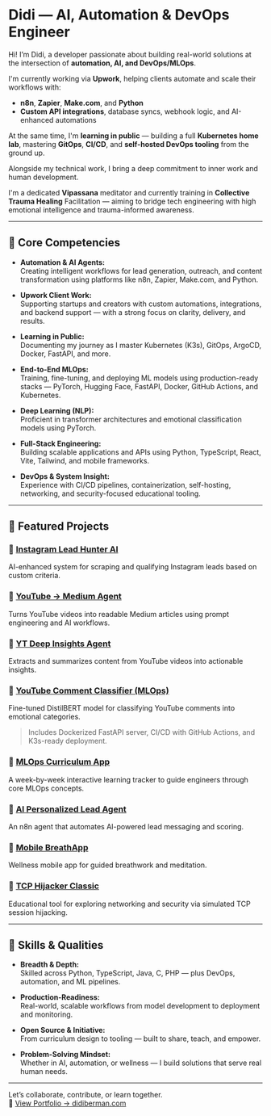 # Didi — AI, Automation & DevOps Engineer

Hi! I’m Didi, a developer passionate about building real-world solutions at the intersection of **automation, AI, and DevOps/MLOps**.

I'm currently working via **Upwork**, helping clients automate and scale their workflows with:

- **n8n**, **Zapier**, **Make.com**, and **Python**  
- **Custom API integrations**, database syncs, webhook logic, and AI-enhanced automations

At the same time, I'm **learning in public** — building a full **Kubernetes home lab**, mastering **GitOps**, **CI/CD**, and **self-hosted DevOps tooling** from the ground up.

Alongside my technical work, I bring a deep commitment to inner work and human development.

I'm a dedicated **Vipassana** meditator and currently training in **Collective Trauma Healing** Facilitation — aiming to bridge tech engineering with high emotional intelligence and trauma-informed awareness.

---

## 🌟 Core Competencies

- **Automation & AI Agents:**  
  Creating intelligent workflows for lead generation, outreach, and content transformation using platforms like n8n, Zapier, Make.com, and Python.

- **Upwork Client Work:**  
  Supporting startups and creators with custom automations, integrations, and backend support — with a strong focus on clarity, delivery, and results.

- **Learning in Public:**  
  Documenting my journey as I master Kubernetes (K3s), GitOps, ArgoCD, Docker, FastAPI, and more.

- **End-to-End MLOps:**  
  Training, fine-tuning, and deploying ML models using production-ready stacks — PyTorch, Hugging Face, FastAPI, Docker, GitHub Actions, and Kubernetes.

- **Deep Learning (NLP):**  
  Proficient in transformer architectures and emotional classification models using PyTorch.

- **Full-Stack Engineering:**  
  Building scalable applications and APIs using Python, TypeScript, React, Vite, Tailwind, and mobile frameworks.

- **DevOps & System Insight:**  
  Experience with CI/CD pipelines, containerization, self-hosting, networking, and security-focused educational tooling.

---

## 🚀 Featured Projects

### 🔹 [Instagram Lead Hunter AI](https://github.com/didiberman/insta-lead-hunter-ai)  
AI-enhanced system for scraping and qualifying Instagram leads based on custom criteria.

### 🔹 [YouTube → Medium Agent](https://github.com/didiberman/youtube-medium-article-agent)  
Turns YouTube videos into readable Medium articles using prompt engineering and AI workflows.

### 🔹 [YT Deep Insights Agent](https://github.com/didiberman/yt-deep-insights-agent)  
Extracts and summarizes content from YouTube videos into actionable insights.

### 🔹 [YouTube Comment Classifier (MLOps)](https://github.com/didiberman/youtube-comment-classifier-mlops)  
Fine-tuned DistilBERT model for classifying YouTube comments into emotional categories.  
> Includes Dockerized FastAPI server, CI/CD with GitHub Actions, and K3s-ready deployment.

### 🔹 [MLOps Curriculum App](https://github.com/didiberman/mlops-curriculum-app)  
A week-by-week interactive learning tracker to guide engineers through core MLOps concepts.

### 🔹 [AI Personalized Lead Agent](https://github.com/didiberman/ai-personalized-lead-agent)  
An n8n agent that automates AI-powered lead messaging and scoring.

### 🔹 [Mobile BreathApp](https://github.com/didiberman/mobile-breathapp)  
Wellness mobile app for guided breathwork and meditation.

### 🔹 [TCP Hijacker Classic](https://github.com/didiberman/tcp-hijacker-classic)  
Educational tool for exploring networking and security via simulated TCP session hijacking.

---

## 🎯 Skills & Qualities

- **Breadth & Depth:**  
  Skilled across Python, TypeScript, Java, C, PHP — plus DevOps, automation, and ML pipelines.

- **Production-Readiness:**  
  Real-world, scalable workflows from model development to deployment and monitoring.

- **Open Source & Initiative:**  
  From curriculum design to tooling — built to share, teach, and empower.

- **Problem-Solving Mindset:**  
  Whether in AI, automation, or wellness — I build solutions that serve real human needs.

---

Let’s collaborate, contribute, or learn together.  
🔗 [View Portfolio → didiberman.com](https://didiberman.com)
